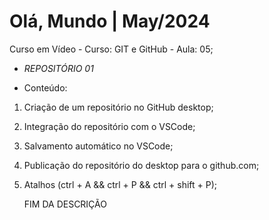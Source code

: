 # Olá, Mundo | May/2024

Curso em Vídeo - Curso: GIT e GitHub - Aula: 05;

- *REPOSITÓRIO 01*

 - Conteúdo:
   
 1. Criação de um repositório no GitHub desktop;
 2. Integração do repositório com o VSCode;
 3. Salvamento automático no VSCode;
 4. Publicação do repositório do desktop para o github.com;
 5. Atalhos (ctrl + A && ctrl + P && ctrl + shift + P);

    FIM DA DESCRIÇÃO
